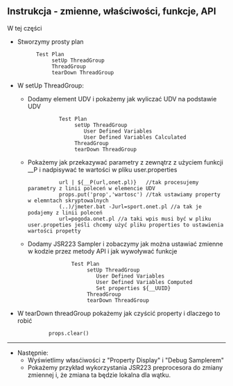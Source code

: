 ## Instrukcja - zmienne, właściwości, funkcje, API

W tej części

- Stworzymy prosty plan 
            
            Test Plan 
                 setUp ThreadGroup
                 ThreadGroup
                 tearDown ThreadGroup
                 
- W setUp ThreadGroup:
    - Dodamy element UDV i pokażemy jak wyliczać UDV na podstawie UDV
    
                    Test Plan 
                         setUp ThreadGroup
                            User Defined Variables
                            User Defined Variables Calculated
                         ThreadGroup
                         tearDown ThreadGroup
                         
    - Pokażemy jak przekazywać parametry z zewnątrz z użyciem funkcji __P i nadpisywać te wartości w pliku user.properties
                    
                    url	| ${__P(url,onet.pl)}	//tak procesujemy  parametry z linii poleceń w elemencie UDV
                    props.put('prop','wartosc') //tak ustawiamy property w elemntach skryptowalnych
                    (..)/jmeter.bat -Jurl=sport.onet.pl //a tak je podajemy z linii poleceń
                    url=pogoda.onet.pl //a taki wpis musi być w pliku user.propeties jeśli chcemy użyć pliku properties to ustawienia wartości propetty
                    
    - Dodamy JSR223 Sampler i zobaczymy jak można ustawiać zmienne w kodzie przez metody API i jak wywoływać funkcje
    
                        Test Plan 
                             setUp ThreadGroup
                                User Defined Variables
                                User Defined Variables Computed
                                Set properties ${__UUID}
                             ThreadGroup
                             tearDown ThreadGroup
                             
- W tearDown threadGroup pokażemy jak czyścić property i dlaczego to robić
                
                props.clear()
                
                
***
                
- Następnie:
    - Wyświetlimy  własćiwości z "Property Display" i "Debug Samplerem"
    - Pokażemy przykład wykorzystania JSR223 preprocesora do zmiany zmiennej i, że zmiana ta będzie lokalna dla wątku.
    

